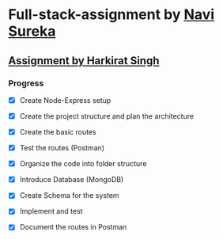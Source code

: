 # Full-stack-assignment by [Navi Sureka](www.navisureka.in)

## [Assignment by Harkirat Singh](https://www.youtube.com/watch?v=od4hT9abIMQ)



### Progress
 
 - [X]  Create Node-Express setup
 - [X] Create the project structure and plan the architecture
 - [X] Create the basic routes
 - [X]  Test the routes (Postman)
 - [x] Organize the code into folder structure
 - [x] Introduce Database (MongoDB)
 - [x] Create Schema for the system
 - [x] Implement and test
 - [x] Document the routes in Postman
 

 
 

 
 
 
